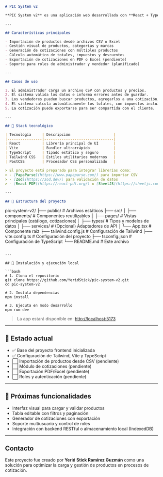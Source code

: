 ```markdown
# PIC System v2

**PIC System v2** es una aplicación web desarrollada con **React + TypeScript**, orientada a la **gestión de productos** para la construcción de **cotizaciones comerciales**. Su propósito es permitir la carga masiva y actualización de catálogos de productos, facilitando la generación ágil de cotizaciones personalizadas, con control de precios, impuestos y descuentos.

---

## Características principales

- Importación de productos desde archivos CSV o Excel
- Gestión visual de productos, categorías y marcas
- Generación de cotizaciones con múltiples productos
- Cálculo automático de totales, impuestos y descuentos
- Exportación de cotizaciones en PDF o Excel (pendiente)
- Soporte para roles de administrador y vendedor (planificado)

---

## Casos de uso

1. El administrador carga un archivo CSV con productos y precios.
2. El sistema valida los datos e informa errores antes de guardar.
3. Los vendedores pueden buscar productos, agregarlos a una cotización, y modificar cantidades o aplicar descuentos.
4. El sistema calcula automáticamente los totales, con impuestos incluidos.
5. La cotización puede exportarse para ser compartida con el cliente.

---

## 🧩 Stack tecnológico

| Tecnología     | Descripción                    |
|----------------|--------------------------------|
| React          | Librería principal de UI       |
| Vite           | Bundler ultrarrápido           |
| TypeScript     | Tipado estático y seguro       |
| Tailwind CSS   | Estilos utilitarios modernos   |
| PostCSS        | Procesador CSS personalizado   |

> El proyecto está preparado para integrar librerías como:
> - [PapaParse](https://www.papaparse.com/) para importar CSV
> - [Zod](https://zod.dev/) para validación de datos
> - [React PDF](https://react-pdf.org/) o [SheetJS](https://sheetjs.com/) para exportaciones

---

## 📁 Estructura del proyecto

```

pic-system-v2/
├── public/                # Archivos estáticos
├── src/
│   ├── components/        # Componentes reutilizables
│   ├── pages/             # Vistas principales (catálogo, cotizaciones)
│   ├── types/             # Tipos y modelos de datos
│   ├── services/          # (Opcional) Adaptadores de API
│   └── App.tsx            # Componente raíz
├── tailwind.config.js     # Configuración de Tailwind
├── vite.config.ts         # Configuración del proyecto
├── tsconfig.json          # Configuración de TypeScript
└── README.md              # Este archivo

````

---

## 🚀 Instalación y ejecución local

```bash
# 1. Clona el repositorio
git clone https://github.com/YeridStick/pic-system-v2.git
cd pic-system-v2

# 2. Instala dependencias
npm install

# 3. Ejecuta en modo desarrollo
npm run dev
````

> La app estará disponible en: [http://localhost:5173](http://localhost:5173)

---

## 📌 Estado actual

* ✅ Base del proyecto frontend inicializada
* ✅ Configuración de Tailwind, Vite y TypeScript
* ⬜ Importación de productos desde CSV (pendiente)
* ⬜ Módulo de cotizaciones (pendiente)
* ⬜ Exportación PDF/Excel (pendiente)
* ⬜ Roles y autenticación (pendiente)

---


## 🔮 Próximas funcionalidades

* Interfaz visual para cargar y validar productos
* Tabla editable con filtros y paginación
* Generador de cotizaciones con exportación
* Soporte multiusuario y control de roles
* Integración con backend RESTful o almacenamiento local (IndexedDB)

---

## Contacto

Este proyecto fue creado por **Yerid Stick Ramírez Guzmán** como una solución para optimizar la carga y gestión de productos en procesos de cotización.
